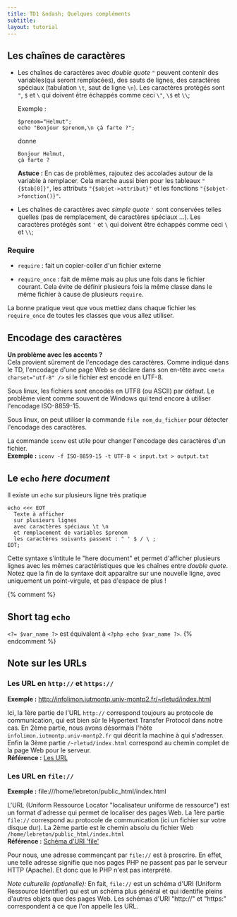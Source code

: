```yaml
---
title: TD1 &ndash; Quelques compléments
subtitle: 
layout: tutorial
---
```


## Les chaînes de caractères

* Les chaînes de caractères avec *double quote* `"` peuvent contenir des
  variables(qui seront remplacées), des sauts de lignes, des caractères
  spéciaux (tabulation `\t`, saut de ligne `\n`). Les caractères protégés sont
  `"`, `$` et `\` qui doivent être échappés comme ceci `\"`, `\$` et `\\`;
   
   Exemple :

  ```php?start_inline=1
  $prenom="Helmut";
  echo "Bonjour $prenom,\n çà farte ?";
  ```
  
  donne
   
  ```text
  Bonjour Helmut,
  çà farte ?
  ```
  
  **Astuce :** En cas de problèmes, rajoutez des accolades autour de la variable
    à remplacer. Cela marche aussi bien pour les tableaux `"{$tab[0]}"`, les
    attributs `"{$objet->attribut}"` et les fonctions `"{$objet->fonction()}"`.
   
* Les chaînes de caractères avec *simple quote* `'` sont conservées telles quelles
(pas de remplacement, de caractères spéciaux ...). Les caractères protégés sont
`'` et `\` qui doivent être échappés comme ceci `\` et `\\`;

### Require

* `require` : fait un copier-coller d'un fichier externe

* `require_once` : fait de même mais au plus une fois dans le fichier
  courant. Cela évite de définir plusieurs fois la même classe dans le même
  fichier à cause de plusieurs `require`.

La bonne pratique veut que vous mettiez dans chaque fichier les `require_once` de
toutes les classes que vous allez utiliser.

<!-- Faire le lien avec ?import? de Java -->


## Encodage des caractères

**Un problème avec les accents ?**  
Cela provient sûrement de l'encodage des caractères. Comme indiqué dans le TD,
l'encodage d'une page Web se déclare dans son en-tête avec `<meta
charset="utf-8" />` si le fichier est encodé en UTF-8.

Sous linux, les fichiers sont encodés en UTF8 (ou ASCII) par défaut. 
Le problème vient comme souvent de Windows qui tend encore à utiliser l'encodage
ISO-8859-15.

Sous linux, on peut utiliser la commande 
`file nom_du_fichier`
pour détecter l'encodage des caractères.

La commande `iconv` est utile pour changer l'encodage des caractères d'un fichier.  
**Exemple :** `iconv -f ISO-8859-15 -t UTF-8 < input.txt > output.txt`


<!--
% Créer un dossier WebServeur dans public-HTML puis un sous-dossier TD1
% Tuto NetBeans
-->

<!--
## Comment faire pour qu'une page Web soit servie par le serveur HTTP sur infolimon ?

On écrit une page Web dans le dossier **public_html** de son répertoire personnel et
on donne les droits au serveur HTTP Apache (utilisateur www-data) de lire les
pages Web (bit r--) et de traverser les dossiers menant à la page Web (bit de
permission --x).

Dans le TD, nous vous avons indiqué la commande

```bash
setfacl -m u:www-data:r-x nom_du_fichier ou nom_du_répertoire
```

Cette commande donne les droits `r-x` à l'utilisateur `www-data`. Les ACL
permettent d'avoir des droits spécifiques à plusieurs utilisateurs et à
plusieurs groupes quand les droits classiques sont limités à un utilisateur et un
groupe.

**Note :**  
Si on a activé le module Apache `mod_dir` qui permet de lister le
contenu d'un dossier, il faut donner la permission de lecture sur les dossiers à
Apache pour qu'il puisse lister leur contenu.
-->

## Le `echo` *here document*

Il existe un `echo` sur plusieurs ligne très pratique

```php?start_inline=1
echo <<< EOT
  Texte à afficher
  sur plusieurs lignes
  avec caractères spéciaux \t \n
  et remplacement de variables $prenom
  les caractères suivants passent : " ' $ / \ ;
EOT;
```

Cette syntaxe s'intitule le "here document" et permet d'afficher plusieurs
lignes avec les mêmes caractéristiques que les chaînes entre *double quote*.
Notez que la fin de la syntaxe doit apparaître sur une nouvelle ligne, avec
uniquement un point-virgule, et pas d'espace de plus !

{% comment %}
## Short tag `echo`

`<?= $var_name ?>`  est équivalent à `<?php echo $var_name ?>`.
{% endcomment %}

## Note sur les URLs

### Les URL en `http://` et `https://`

**Exemple :** http://infolimon.iutmontp.univ-montp2.fr/~rletud/index.html 

Ici, la 1ère partie de l'URL `http://` correspond toujours au protocole de
communication, qui est bien sûr le Hypertext Transfer Protocol dans notre cas.
En 2ème partie, nous avons désormais l'hôte `infolimon.iutmontp.univ-montp2.fr`
qui décrit la machine à qui s'adresser. Enfin la 3ème partie
`/~rletud/index.html` correspond au chemin complet de la page Web pour le serveur.  
**Référence :** [Les URL](https://fr.wikipedia.org/wiki/Uniform_Resource_Locator)

<!--
Pour les formulaires, il faut définir la query string

Parler d'URL relative ? 

En général 
scheme:[//[user:password@]domain[:port]][/]path[?query][#fragment]
Nous reviendrons plus tard en particulier sur la partie query et fragment.
-->

### Les URL en `file://`

**Exemple :** file:///home/lebreton/public_html/index.html

L'URL (Uniform Ressource Locator "localisateur uniforme de ressource") est un
format d'adresse qui permet de localiser des pages Web. La 1ère partie
`file://` correspond au protocole de communication (ici un fichier sur votre
disque dur). La 2ème partie est le chemin absolu du fichier Web
`/home/lebreton/public_html/index.html`  
**Référence :** [Schéma d'URI 'file'](https://en.wikipedia.org/wiki/File_URI_scheme)


Pour nous, une adresse commençant par `file://` est à proscrire. En effet, une
telle adresse signifie que nos pages PHP ne passent pas par le serveur HTTP
(Apache). Et donc que le PHP n'est pas interprété.


*Note culturelle (optionelle):* En fait, `file://` est un schéma d'URI (Uniform Ressource
Identifier) qui est un schéma plus général et qui identifie pleins d'autres
objets que des pages Web.
Les schémas d'URI "http://" et "https:" correspondent à ce que l'on appelle
les URL.



